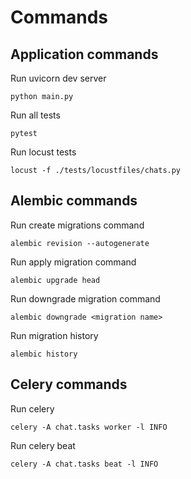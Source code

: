 # Commands

## Application commands

Run uvicorn dev server

```shell
python main.py
```

Run all tests

```shell
pytest
```

Run locust tests

```shell
locust -f ./tests/locustfiles/chats.py
```

## Alembic commands

Run create migrations command

```shell
alembic revision --autogenerate 
```

Run apply migration command

```shell
alembic upgrade head
```

Run downgrade migration command

```shell
alembic downgrade <migration name>
```

Run migration history

```shell
alembic history
```

## Celery commands

Run celery

```shell
celery -A chat.tasks worker -l INFO
```

Run celery beat

```shell
celery -A chat.tasks beat -l INFO
```

